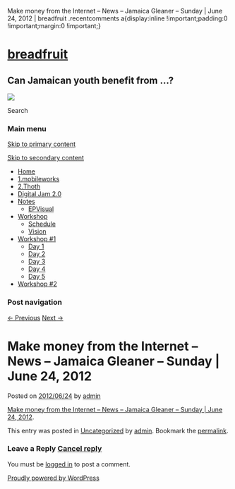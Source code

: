   Make money from the Internet – News – Jamaica Gleaner – Sunday | June 24, 2012 | breadfruit    .recentcomments a{display:inline !important;padding:0 !important;margin:0 !important;}

[breadfruit](http://j4u2.com/breadfruit-static/ "breadfruit")
=============================================================

Can Jamaican youth benefit from …?
----------------------------------

 [![](http://j4u2.com/breadfruit-static/wp-content/uploads/2012/04/vecr-1000x288.jpeg)](http://j4u2.com/breadfruit-static/) 

Search  

### Main menu

[Skip to primary content](#content "Skip to primary content")

[Skip to secondary content](#secondary "Skip to secondary content")

*   [Home](http://j4u2.com/breadfruit-static/)
*   [1.mobileworks](http://j4u2.com/breadfruit-static/mobileworks/)
*   [2.Thoth](http://j4u2.com/breadfruit-static/thoth/)
*   [Digital Jam 2.0](http://j4u2.com/breadfruit-static/digi-jam/)
*   [Notes](http://j4u2.com/breadfruit-static/notes/)
    *   [EPVisual](http://j4u2.com/breadfruit-static/notes/ep-visual/)
*   [Workshop](http://j4u2.com/breadfruit-static/workshop/)
    *   [Schedule](http://j4u2.com/breadfruit-static/workshop/schedule/)
    *   [Vision](http://j4u2.com/breadfruit-static/workshop/vision-page/)
*   [Workshop #1](http://j4u2.com/breadfruit-static/workshop-1/)
    *   [Day 1](http://j4u2.com/breadfruit-static/workshop-1/day-1/)
    *   [Day 2](http://j4u2.com/breadfruit-static/workshop-1/day-2/)
    *   [Day 3](http://j4u2.com/breadfruit-static/workshop-1/day-3/)
    *   [Day 4](http://j4u2.com/breadfruit-static/workshop-1/day-4/)
    *   [Day 5](http://j4u2.com/breadfruit-static/workshop-1/day-5/)
*   [Workshop #2](http://j4u2.com/breadfruit-static/workshop-2/)

### Post navigation

[← Previous](http://j4u2.com/breadfruit-static/2012/06/24/introduction-to-computer-science-and-programming-download-free-content-from-mit-on-itunes/) [Next →](http://j4u2.com/breadfruit-static/2012/06/28/caribbean-open-institute-by-ideascale-popular/)

Make money from the Internet – News – Jamaica Gleaner – Sunday | June 24, 2012
==============================================================================

Posted on [2012/06/24](http://j4u2.com/breadfruit-static/2012/06/24/make-money-from-the-internet-news-jamaica-gleaner-sunday-june-24-2012/ "4:16 pm") by [admin](http://j4u2.com/breadfruit-static/author/admin/ "View all posts by admin")

[Make money from the Internet – News – Jamaica Gleaner – Sunday | June 24, 2012](http://jamaica-gleaner.com/gleaner/20120624/news/news1.html#.T-cFTWq4dbQ.email).

This entry was posted in [Uncategorized](http://j4u2.com/breadfruit-static/category/uncategorized/) by [admin](http://j4u2.com/breadfruit-static/author/admin/). Bookmark the [permalink](http://j4u2.com/breadfruit-static/2012/06/24/make-money-from-the-internet-news-jamaica-gleaner-sunday-june-24-2012/ "Permalink to Make money from the Internet – News – Jamaica Gleaner – Sunday | June 24, 2012").

### Leave a Reply [Cancel reply](/breadfruit/2012/06/24/make-money-from-the-internet-news-jamaica-gleaner-sunday-june-24-2012/#respond)

You must be [logged in](http://j4u2.com/breadfruit-static/wp-login.php) to post a comment.

[Proudly powered by WordPress](http://wordpress.org/ "Semantic Personal Publishing Platform")